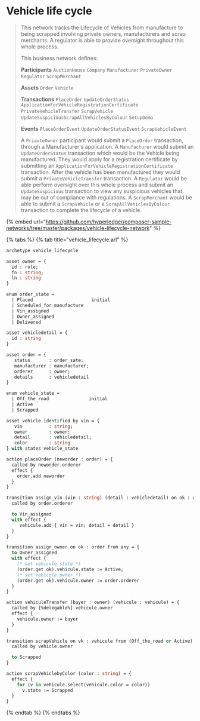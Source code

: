 # Vehicle life cycle

> This network tracks the Lifecycle of Vehicles from manufacture to being scrapped involving private owners, manufacturers and scrap merchants. A regulator is able to provide oversight throughout this whole process.
>
> This business network defines:
>
> **Participants** `AuctionHouse` `Company` `Manufacturer` `PrivateOwner` `Regulator` `ScrapMerchant`
>
> **Assets** `Order` `Vehicle`
>
> **Transactions** `PlaceOrder` `UpdateOrderStatus` `ApplicationForVehicleRegistrationCertificate` `PrivateVehicleTransfer` `ScrapVehicle` `UpdateSuspiciousScrapAllVehiclesByColour` `SetupDemo`
>
> **Events** `PlaceOrderEvent` `UpdateOrderStatusEvent` `ScrapVehicleEvent`
>
> A `PriavteOwner` participant would submit a `PlaceOrder` transaction, through a Manufacturer's application. A `Manufacturer` would submit an `UpdateOrderStatus` transaction which would be the Vehicle being manufactured. They would apply for a registration certificate by submitting an `ApplicationForVehicleRegistrationCertificate` transaction. After the vehicle has been manufactured they would submit a `PrivateVehicleTransfer` transaction. A `Regulator` would be able perform oversight over this whole process and submit an `UpdateSuspicious` transaction to view any suspicious vehicles that may be out of compliance with regulations. A `ScrapMerchant` would be able to submit a `ScrapVehicle` or a `ScrapAllVehiclesByColour` transaction to complete the lifecycle of a vehicle.

{% embed url="https://github.com/hyperledger/composer-sample-networks/tree/master/packages/vehicle-lifecycle-network" %}

{% tabs %}
{% tab title="vehicle\_lifecycle.arl" %}
```ocaml
archetype vehicle_lifecycle

asset owner = {
  id : role;
  fn : string;
  ln : string
}

enum order_state =
  | Placed                      initial
  | Scheduled_for_manufacture
  | Vin_assigned
  | Owner_assigned
  | Delivered

asset vehicledetail = {
  id : string
}

asset order = {
   status       : order_sate;
   manufacturer : manufacturer;
   orderer      : owner;
   details      : vehicledetail
}

enum vehicle_state =
  | Off_the_road               initial
  | Active
  | Scrapped

asset vehicle identified by vin = {
   vin          : string;
   owner        : owner;
   detail       : vehicledetail;
   color        : string
} with states vehicle_state

action placeOrder (neworder : order) = {
  called by neworder.orderer
  effect {
    order.add neworder
  }
}

transition assign_vin (vin : string) (detail : vehicledetail) on ok : order from Placed = {
  called by order.orderer

  to Vin_assigned
  with effect {
     vehicule.add { vin = vin; detail = detail }
  }
}

transition assign_owner on ok : order from any = {
  to Owner_assigned
  with effect {
    (* set vehicule state *)
    (order.get ok).vehicule.state := Active;
    (* set vehicule owner *)
    (order.get ok).vehicule.owner := order.orderer
  }
}

action vehiculeTransfer (buyer : owner) (vehicule : vehicule) = {
  called by [%delegable%] vehicule.owner
  effect {
    vehicule.owner := buyer
  }
}

transition scrapVehicle on vk : vehicule from (Off_the_road or Active) = {
  called by vehicle.owner

  to Scrapped
}

action scrapVehiclebyColor (color : string) = {
  effect {
    for (v in vehicule.select(vehicule.color = color))
      v.state := Scrapped
  }
}

```
{% endtab %}
{% endtabs %}



